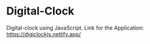 # Digital-Clock
Digital-clock using JavaScript.
Link for the Application:
https://digiclockjs.netlify.app/
